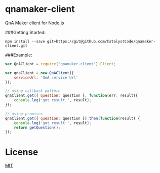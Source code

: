 # qnamaker-client
QnA Maker client for Node.js


###Getting Started:

```
npm install --save git+https://git@github.com/CatalystCode/qnamaker-client.git
```


###Example:

```javascript
var QnAClient = require('qnamaker-client').Client;

var qnaClient = new QnAClient({
    serviceUrl: 'QnA service Url'
});

// using callback pattern
qnaClient.get({ question: question }, function(err, result){
    console.log('got result:', result);
});

// using promises
qnaClient.get({ question: question }).then(function(result) {
    console.log('got result:', result);
    return getQuestion();
});
```


# License
[MIT](LICENSE)
